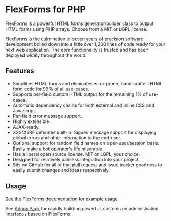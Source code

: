 FlexForms for PHP
=================

FlexForms is a powerful HTML forms generator/builder class to output HTML forms using PHP arrays.  Choose from a MIT or LGPL license.

FlexForms is the culmination of seven years of precision software development boiled down into a little over 1,200 lines of code ready for your next web application.  The core functionality is trusted and has been deployed widely throughout the world.

Features
--------

* Simplifies HTML forms and eliminates error-prone, hand-crafted HTML form code for 99% of all use-cases.
* Supports per-field custom HTML output for the remaining 1% of use-cases.
* Automatic dependency chains for both external and inline CSS and Javascript.
* Per-field error message support.
* Highly extensible.
* AJAX-ready.
* XSS/XSRF defenses built-in.  Signed message support for displaying global errors and other information to the end-user.
* Optional support for random field names on a per-user/session basis.  Easily make a bot operator's life miserable.
* Has a liberal open source license.  MIT or LGPL, your choice.
* Designed for relatively painless integration into your project.
* Sits on GitHub for all of that pull request and issue tracker goodness to easily submit changes and ideas respectively.

Usage
-----

See the [FlexForms documentation](https://github.com/cubiclesoft/php-flexforms/tree/master/docs) for example usage.

See [Admin Pack](https://github.com/cubiclesoft/admin-pack) for rapidly building powerful, customized administration interfaces based on FlexForms.
